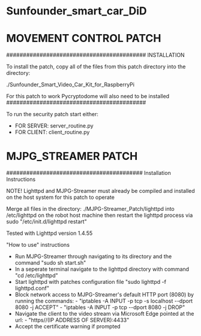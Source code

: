 # Sunfounder_smart_car_DiD

# MOVEMENT CONTROL PATCH
##########################################
INSTALLATION

To install the patch, copy all of the files
from this patch directory into the directory:

./Sunfounder_Smart_Video_Car_Kit_for_RaspberryPi

For this patch to work Pycryptodome will also
need to be installed
##########################################

To run the security patch start either:
 - FOR SERVER: server_routine.py
 - FOR CLIENT: client_routine.py

# MJPG_STREAMER PATCH
#########################################
Installation Instructions

NOTE!
Lighttpd and MJPG-Streamer must already be compiled and installed on the host system for this
patch to operate

Merge all files in the directory: ./MJPG-Streamer_Patch/lighttpd into /etc/lighttpd on the robot host machine
then restart the lighttpd process via sudo "/etc/init.d/lighttpd restart"

Tested with Lighttpd version
1.4.55


"How to use" instructions

- Run MJPG-Streamer through navigating to its directory and the command "sudo sh start.sh"
- In a seperate terminal navigate to the lighttpd directory with command "cd /etc/lighttpd"
- Start lighttpd with patches configuration file "sudo lighttpd -f lighttpd.conf"
- Block network access to MJPG-Streamer's default HTTP port (8080) by running the commands:
      - "iptables -A INPUT -p tcp -s localhost --dport 8080 -j ACCEPT"
      - "iptables -A INPUT -p tcp --dport 8080 -j DROP"
- Navigate the client to the video stream via Microsoft Edge pointed at the url:
      - "https//(IP ADDRESS OF SERVER):4433"
- Accept the certificate warning if prompted
